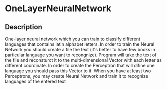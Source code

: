 # OneLayerNeuralNetwork

## Description
One-layer neural network which you can train to classify different languages that contains latin alphabet letters. In order to train the Neural Network you should create a file the text (it's better to have few books in particular language you want to recongnize). Program will take the text of the file and reconsturct it to the multi-dimensional Vector with each letter as different coordinate. In order to create the Perceptron that will difine one language you should pass this Vector to it. When you have at least two Perceptrons, you may create Neural Network and train it to recognize languages of the entered text
